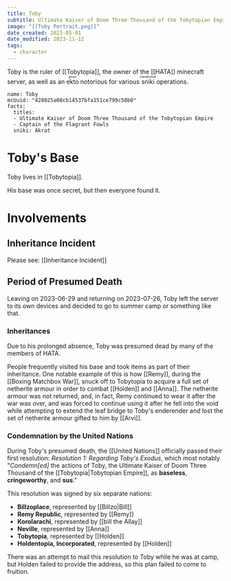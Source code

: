 ```yaml
---
title: Toby
subtitle: Ultimate Kaiser of Doom Three Thousand of the Tobytopian Empire
image: "[[Toby Portrait.png]]"
date_created: 2023-05-01
date_modified: 2023-11-12
tags:
  - character
---
```


Toby is the ruler of [[Tobytopia]], the owner of the [[HATA]] minecraft server, as well as an <ruby>ekto<rt>ghost</rt></ruby> notorious for various <ruby>sniki<rt>clandestine</rt></ruby> operations.

```infobox-character
name: Toby
mcUuid: "428025a08cb14537bfa151ce799c50b0"
facts:
  titles:
  - Ultimate Kaiser of Doom Three Thousand of the Tobytopian Empire
  - Captain of the Flagrant Fowls
  sniki: Akrat
```

# Toby's Base

Toby lives in [[Tobytopia]].

His base was once secret, but then everyone found it.

# Involvements

## Inheritance Incident

Please see: [[Inheritance Incident]]

## Period of Presumed Death

Leaving on 2023-06-29 and returning on 2023-07-26, Toby left the server to its own devices and decided to go to summer camp or something like that.

### Inheritances

Due to his prolonged absence, Toby was presumed dead by many of the members of HATA. 

People frequently visited his base and took items as part of their inheritance. One notable example of this is how [[Remy]], during the [[Boxing Matchbox War]], snuck off to Tobytopia to acquire a full set of netherite armour in order to combat [[Holden]] and [[Anna]]. The netherite armour was not returned, and, in fact, Remy continued to wear it after the war was over, and was forced to continue using it after he fell into the void while attempting to extend the leaf bridge to Toby's enderender and lost the set of netherite armour gifted to him by [[Arvi]].

### Condemnation by the United Nations

During Toby's presumed death, the [[United Nations]] officially passed their first resolution: *Resolution 1: Regarding Toby's Exodus*, which most notably "*Condemn[ed]* the actions of Toby, the Ultimate Kaiser of Doom Three Thousand of the [[Tobytopia|Tobytopian Empire]], as **baseless**, **cringeworthy**, and **sus**."

This resolution was signed by six separate nations:
- **Billzoplace**, represented by [[Billzo|Bill]]
- **Remy Republic**, represented by [[Remy]]
- **Korolarachi**, represented by [[bill the Allay]]
- **Neville**, represented by [[Anna]]
- **Tobytopia**, represented by [[Holden]]
- **Holdentopia, Incorporated**, represented by [[Holden]]

There was an attempt to mail this resolution to Toby while he was at camp, but Holden failed to provide the address, so this plan failed to come to fruition.